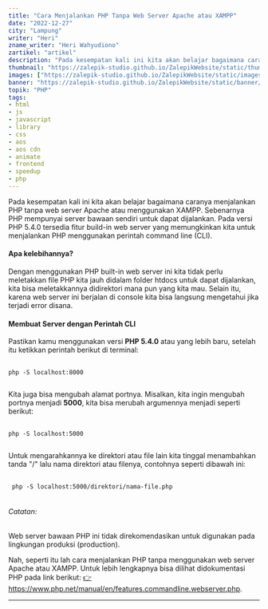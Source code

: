 ```yaml
---
title: "Cara Menjalankan PHP Tanpa Web Server Apache atau XAMPP"
date: "2022-12-27"
city: "Lampung"
writer: "Heri"
zname_writer: "Heri Wahyudiono"
zartikel: "artikel"
description: "Pada kesempatan kali ini kita akan belajar bagaimana caranya menjalankan PHP tanpa web server Apache atau menggunakan XAMPP"
thumbnail: "https://zalepik-studio.github.io/ZalepikWebsite/static/thumbnail/cara-menjalankan-php-tanpa-web-server-apache-atau-xampp.png"
images: ["https://zalepik-studio.github.io/ZalepikWebsite/static/images/cara-menjalankan-php-tanpa-web-server-apache-atau-xampp.png"]
banner: "https://zalepik-studio.github.io/ZalepikWebsite/static/banner/cara-menjalankan-php-tanpa-web-server-apache-atau-xampp.png"
topik: "PHP"
tags: 
- html
- js
- javascript
- library
- css
- aos
- aos cdn
- animate
- frontend
- speedup
- php
---
```


Pada kesempatan kali ini kita akan belajar bagaimana caranya menjalankan PHP tanpa web server Apache atau menggunakan XAMPP. Sebenarnya PHP mempunyai server bawaan sendiri untuk dapat dijalankan. Pada versi PHP 5.4.0 tersedia fitur build-in web server yang memungkinkan kita untuk menjalankan PHP menggunakan perintah command line (CLI).

<div class="zbarisbaru"></div>

#### Apa kelebihannya?
Dengan menggunakan PHP built-in web server ini kita tidak perlu meletakkan file PHP kita jauh didalam folder htdocs untuk dapat dijalankan, kita bisa meletakkannya didirektori mana pun yang kita mau. Selain itu, karena web server ini berjalan di console kita bisa langsung mengetahui jika terjadi error disana.

#### Membuat Server dengan Perintah CLI
Pastikan kamu menggunakan versi **PHP 5.4.0** atau yang lebih baru, setelah itu ketikkan perintah berikut di terminal:
<pre class="language-javascript">
  <code class="language-javascript">
php -S localhost:8000
  </code>
</pre>
Kita juga bisa mengubah alamat portnya. Misalkan, kita ingin mengubah portnya menjadi **5000**, kita bisa merubah argumennya menjadi seperti berikut:
<pre class="language-javascript">
  <code class="language-javascript">
php -S localhost:5000
  </code>
</pre>
Untuk mengarahkannya ke direktori atau file lain kita tinggal menambahkan tanda "/" lalu nama direktori atau filenya, contohnya seperti dibawah ini:
<pre class="language-javascript">
  <code class="language-javascript">
 php -S localhost:5000/direktori/nama-file.php
  </code>
</pre>

###### Catatan:
Web server bawaan PHP ini tidak direkomendasikan untuk digunakan pada lingkungan produksi (production).

Nah, seperti itu lah cara menjalankan PHP tanpa menggunakan web server Apache atau XAMPP. Untuk lebih lengkapnya bisa dilihat didokumentasi PHP pada link berikut: 
<a class="text-blue-600 italic" href="https://www.php.net/manual/en/features.commandline.webserver.php" target="_blank"> 👉https://www.php.net/manual/en/features.commandline.webserver.php</a>.

<div class="zbarisbaru"></div>
<div class="zbarisbaru"></div>

---